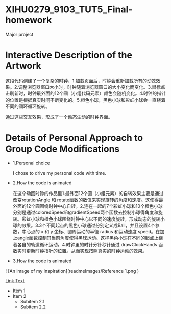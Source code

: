 # XIHU0279_9103_TUT5_Final-homework
Major project

# Interactive Description of the Artwork

这段代码创建了一个复杂的时钟，1.加载页面后，时钟会重新加载所有的动效效果。2.调整浏览器窗口大小时，时钟随着浏览器窗口的大小变化而变化。3.鼠标点击刷新时，时钟最外面的12个圆（小组代码元素）颜色会随机变化。4.时钟的指针的位置是根据真实时间不断变化的。5.橙色小球，黑色小球和彩虹小球会一直绕着不同的圆环循环旋转。

通过这些交互效果，形成了一个动态生动的时钟界面。

# Details of Personal Approach to Group Code Modifications

- 1.Personal choice

  I chose to drive my personal code with time.

- 2.How the code is animated

  在这个动画时钟的作品里1.最外面12个圆（小组元素）的自转效果主要是通过改变rotationAngle 和 rotate函数的数值来实现旋转的角度和速度。这使得最外面的12个圆围绕时钟中心自转。2.连在一起的7个彩虹小球和10个橙色小球分别是通过coloredSpeed和gradientSpeed两个函数去控制小球得角度和旋转。彩虹小球和橙色小球围绕时钟中心以不同的速度旋转，形成动态的旋转小球的效果。3.3个不同起点的黑色小球通过分别定义成Ball，并且设置4个参数，中心点的 x 和 y 坐标、圆周运动的半径 radius 和运动速度 speed。在加上angle函数控制其当前角度使得黑球运动。这样黑色小球在不同的起点上绕着各自的轨道循环运动。4.时钟里的时针分针秒针通过 drawClockHands 函数实时更新时钟指针的位置。从而实现按照真实的时钟运动的效果。


- 3.How the code is animated

! [An image of my inspiration](readmeImages/Reference 1.png
)
 
[Link Text](https://github.com/JohJakob/clock-p5js)








- Item 1
- Item 2
  - Subitem 2.1
  - Subitem 2.2

